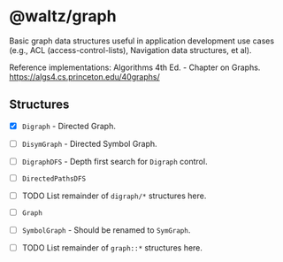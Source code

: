 # @waltz/graph

Basic graph data structures useful in application development use cases (e.g., ACL (access-control-lists), Navigation data structures, et al). 

Reference implementations: Algorithms 4th Ed. - Chapter on Graphs.
https://algs4.cs.princeton.edu/40graphs/

## Structures

- [x] `Digraph` - Directed Graph.
- [ ] `DisymGraph` - Directed Symbol Graph.
- [ ] `DigraphDFS` - Depth first search for `Digraph` control.
- [ ] `DirectedPathsDFS`
- [ ] TODO List remainder of `digraph/*` structures here.
- [ ] `Graph`
- [ ] `SymbolGraph` - Should be renamed to `SymGraph`.
- [ ] TODO List remainder of `graph::*` structures here.

